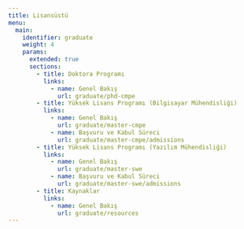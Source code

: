 ```yaml
---
title: Lisansüstü
menu:
  main:
    identifier: graduate
    weight: 4
    params:
      extended: true
      sections:
        - title: Doktora Programı
          links:
            - name: Genel Bakış
              url: graduate/phd-cmpe
        - title: Yüksek Lisans Programı (Bilgisayar Mühendisliği)
          links:
            - name: Genel Bakış
              url: graduate/master-cmpe
            - name: Başvuru ve Kabul Süreci
              url: graduate/master-cmpe/admissions
        - title: Yüksek Lisans Programı (Yazılım Mühendisliği)
          links:
            - name: Genel Bakış
              url: graduate/master-swe
            - name: Başvuru ve Kabul Süreci
              url: graduate/master-swe/admissions
        - title: Kaynaklar
          links:
            - name: Genel Bakış
              url: graduate/resources
---
```

